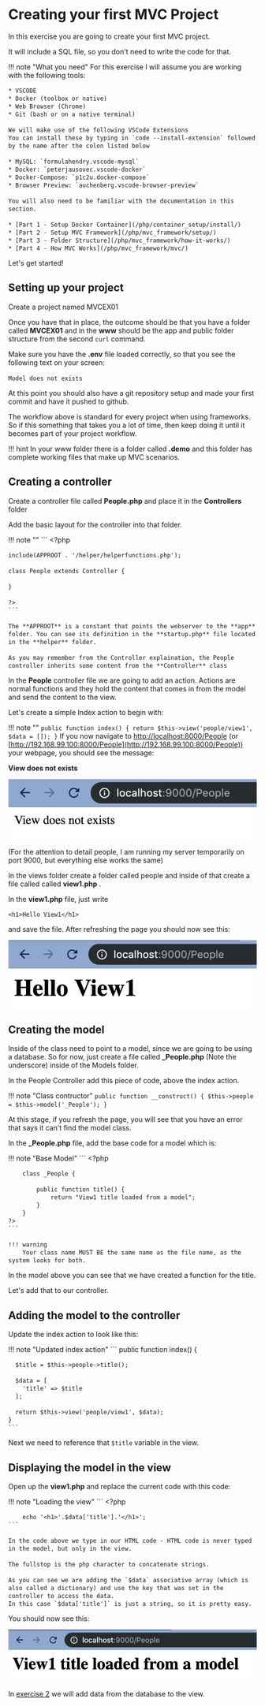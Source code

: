 # Creating your first MVC Project

In this exercise you are going to create your first MVC project.

It will include a SQL file, so you don't need to write the code for that.

!!! note "What you need"
    For this exercise I will assume you are working with the following tools:

    * VSCODE
    * Docker (toolbox or native)
    * Web Browser (Chrome)
    * Git (bash or on a native terminal)

    We will make use of the following VSCode Extensions  
    You can install these by typing in `code --install-extension` followed by the name after the colon listed below

    * MySQL: `formulahendry.vscode-mysql`
    * Docker: `peterjausovec.vscode-docker`
    * Docker-Compose: `p1c2u.docker-compose`
    * Browser Preview: `auchenberg.vscode-browser-preview`

    You will also need to be familiar with the documentation in this section.

    * [Part 1 - Setup Docker Container](/php/container_setup/install/)
    * [Part 2 - Setup MVC Framework](/php/mvc_framework/setup/)
    * [Part 3 - Folder Structure](/php/mvc_framework/how-it-works/)
    * [Part 4 - How MVC Works](/php/mvc_framework/mvc/)

Let's get started!

## Setting up your project

Create a project named MVCEX01

Once you have that in place, the outcome should be that you have a folder called **MVCEX01** and in the **www** should be the app and public folder structure from the second `curl` command.

Make sure you have the **.env** file loaded correctly, so that you see the following text on your screen:

`Model does not exists`

At this point you should also have a git repository setup and made your first commit and have it pushed to github.

The workflow above is standard for every project when using frameworks. So if this something that takes you a lot of time, then keep doing it until it becomes part of your project workflow.

!!! hint
    In your www folder there is a folder called **.demo** and this folder has complete working files that make up MVC scenarios.

## Creating a controller

Create a controller file called **People.php** and place it in the **Controllers** folder

Add the basic layout for the controller into that folder.

!!! note ""
    ```
    <?php

    include(APPROOT . '/helper/helperfunctions.php');

    class People extends Controller {

    }

    ?>
    ```

    The **APPROOT** is a constant that points the webserver to the **app** folder. You can see its definition in the **startup.php** file located in the **helper** folder.

    As you may remember from the Controller explaination, the People controller inherits some content from the **Controller** class

In the **People** controller file we are going to add an action. Actions are normal functions and they hold the content that comes in from the model and send the content to the view.

Let's create a simple Index action to begin with:

!!! note ""
    ```
    public function index() {
        return $this->view('people/view1', $data = []);
    }
    ```
If you now navigate to [http://localhost:8000/People](http://localhost:8000/People) (or [http://192.168.99.100:8000/People](http://192.168.99.100:8000/People)) your webpage, you should see the message:

**View does not exists**

![view-does-not-exist](../../assets/images/view-does-not-exist.png)

(For the attention to detail people, I am running my server temporarily on port 9000, but everything else works the same)

In the views folder create a folder called people and inside of that create a file called called **view1.php** .

In the **view1.php** file, just write 

```
<h1>Hello View1</h1>
```

and save the file. After refreshing the page you should now see this:

![view1-temp](../../assets/images/view1-temp.png)

## Creating the model

Inside of the class need to point to a model, since we are going to be using a database. So for now, just create a file called **_People.php** (Note the underscore) inside of the Models folder.

In the People Controller add this piece of code, above the index action.

!!! note "Class contructor"
    ```
    public function __construct() {
        $this->people = $this->model('_People');
    }
    ```

At this stage, if you refresh the page, you will see that you have an error that says it can't find the model class.

In the **_People.php** file, add the base code for a model which is:

!!! note "Base Model"
    ```
    <?php

        class _People {

            public function title() {
                return "View1 title loaded from a model";
            }
        }
    ?>
    ```

    !!! warning
        Your class name MUST BE the same name as the file name, as the system looks for both.

In the model above you can see that we have created a function for the title.

Let's add that to our controller.

## Adding the model to the controller

Update the index action to look like this:

!!! note "Updated index action"
    ```
    public function index() {

      $title = $this->people->title();

      $data = [
        'title' => $title
      ];

      return $this->view('people/view1', $data);
    }
    ```

Next we need to reference that `$title` variable in the view.

## Displaying the model in the view

Open up the **view1.php** and replace the current code with this code:

!!! note "Loading the view"
    ```
    <?php

        echo '<h1>'.$data['title'].'</h1>';
    ```

    In the code above we type in our HTML code - HTML code is never typed in the model, but only in the view.

    The fullstop is the php character to concatenate strings.

    As you can see we are adding the `$data` associative array (which is also called a dictionary) and use the key that was set in the controller to access the data.
    In this case `$data['title']` is just a string, so it is pretty easy.
    
You should now see this:

![view1-displaying-model](../../assets/images/view1-displaying-model.png)

In [exercise 2](/php/mvc_framework/exercise-2) we will add data from the database to the view.